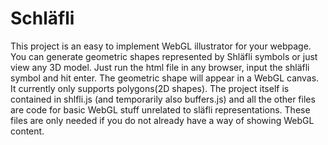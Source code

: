 # Schläfli
This project is an easy to implement WebGL illustrator for your webpage. You can generate geometric shapes represented by Shläfli symbols or just view any 3D model. Just run the html file in any browser, input the shläfli symbol and hit enter. The geometric shape will appear in a WebGL canvas. It currently only supports polygons(2D shapes).
The project itself is contained in shlfli.js (and temporarily also buffers.js) and all the other files are code for basic WebGL stuff unrelated to släfli representations. These files are only needed if you do not already have a way of showing WebGL content.
